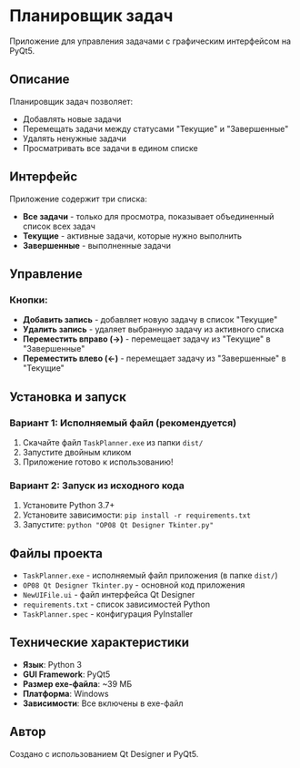 # Планировщик задач

Приложение для управления задачами с графическим интерфейсом на PyQt5.

## Описание

Планировщик задач позволяет:
- Добавлять новые задачи
- Перемещать задачи между статусами "Текущие" и "Завершенные"
- Удалять ненужные задачи
- Просматривать все задачи в едином списке

## Интерфейс

Приложение содержит три списка:
- **Все задачи** - только для просмотра, показывает объединенный список всех задач
- **Текущие** - активные задачи, которые нужно выполнить
- **Завершенные** - выполненные задачи

## Управление

### Кнопки:
- **Добавить запись** - добавляет новую задачу в список "Текущие"
- **Удалить запись** - удаляет выбранную задачу из активного списка
- **Переместить вправо (→)** - перемещает задачу из "Текущие" в "Завершенные"
- **Переместить влево (←)** - перемещает задачу из "Завершенные" в "Текущие"

## Установка и запуск

### Вариант 1: Исполняемый файл (рекомендуется)
1. Скачайте файл `TaskPlanner.exe` из папки `dist/`
2. Запустите двойным кликом
3. Приложение готово к использованию!

### Вариант 2: Запуск из исходного кода
1. Установите Python 3.7+
2. Установите зависимости: `pip install -r requirements.txt`
3. Запустите: `python "OP08 Qt Designer Tkinter.py"`

## Файлы проекта

- `TaskPlanner.exe` - исполняемый файл приложения (в папке `dist/`)
- `OP08 Qt Designer Tkinter.py` - основной код приложения
- `NewUIFile.ui` - файл интерфейса Qt Designer
- `requirements.txt` - список зависимостей Python
- `TaskPlanner.spec` - конфигурация PyInstaller

## Технические характеристики

- **Язык**: Python 3
- **GUI Framework**: PyQt5
- **Размер exe-файла**: ~39 МБ
- **Платформа**: Windows
- **Зависимости**: Все включены в exe-файл

## Автор

Создано с использованием Qt Designer и PyQt5.
